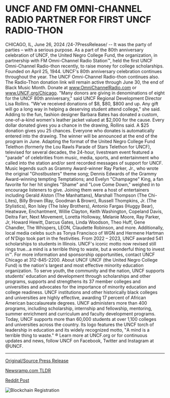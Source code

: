 # UNCF AND FM OMNI-CHANNEL RADIO PARTNER FOR FIRST UNCF RADIO-THON

CHICAGO, IL, June 26, 2024 /24-7PressRelease/ -- It was the party of parties – with a serious purpose. As a part of the 80th anniversary celebration of UNCF, the United Negro College Fund, the organization, in partnership with FM Omni-Channel Radio Station™, held the first UNCF Omni-Channel Radio-thon recently, to raise money for college scholarships. Founded on April 25, 1944. UNCF's 80th anniversary celebration continues throughout the year.  The UNCF Omni-Channel Radio-thon continues also. The Radio-Thon donation link will remain active through June 30, the end of Black Music Month. Donate at www.OmniChannelRadio.com or www.UNCF.org/Chicago.  "Many donors are giving in denominations of eight for the UNCF 80th anniversary," said UNCF Regional Development Director Lisa Rollins. "We've received donations of $8, $80, $800 and up. Any gift will go a long way in helping a deserving student attend college," she said.  Adding to the fun, fashion designer Barbara Bates has donated a custom, one-of-a-kind women's leather jacket valued at $2,000 for the cause. Every dollar donated gives you a chance in the drawing, Rollins said. A $25 donation gives you 25 chances. Everyone who donates is automatically entered into the drawing. The winner will be announced at the end of the program in June.  Adapting the format of the United Negro College Fund Telethon (formerly the Lou Rawls Parade of Stars Telethon for UNCF), televised for several decades, the 24-hour, livestream event featured a "parade" of celebrities from music, media, sports, and entertainment who called into the station and/or sent recorded messages of support for UNCF.  Music legends such as Grammy Award-winner Ray Parker, Jr., who wrote the original "Ghostbusters" theme song; Dennis Edwards of the Grammy Award-winning tempting Temptations; and Evelyn "Champagne" King, a fan favorite for her hit singles "Shame" and "Love Come Down," weighed in to encourage listeners to give.   Joining them were a host of entertainers including Gerald Alston (The Manhattans), Marshall Thompson (The Chi-Lites), Billy Brown (Ray, Goodman & Brown), Russell Thompkins, Jr. (The Stylistics), Ron Isley (The Isley Brothers), Antonio Fargas (Huggy Bear), Heatwave, Enchantment, Willie Clayton, Keith Washington, Copeland Davis, Deitra Farr, Next Movement, Loretta Holloway, Melanie Moore, Ray Parker, Jr, Howard Hewitt, Darcus Gates, Linda Woodson, Theo Huff, Gene Chandler, The Whispers, LEON, Claudette Robinson, and more.  Additionally, local media celebs such as Tonya Francisco of WGN and Hermene Hartman of N'Digo took part in the festivities.   From 2022 – 2023, UNCF awarded 541 scholarships to students in Illinois. UNCF's iconic motto now revised still rings true…a mind is a terrible thing to waste, but a wonderful thing to invest in™. For more information and sponsorship opportunities, contact UNCF Chicago at 312-845-2200.  About UNCF  UNCF (the United Negro College Fund) is the nation's largest and most effective minority education organization. To serve youth, the community and the nation, UNCF supports students' education and development through scholarships and other programs, supports and strengthens its 37 member colleges and universities and advocates for the importance of minority education and college readiness.   UNCF institutions and other historically black colleges and universities are highly effective, awarding 17 percent of African American baccalaureate degrees. UNCF administers more than 400 programs, including scholarship, internship and fellowship, mentoring, summer enrichment and curriculum and faculty development programs.   Today, UNCF supports more than 60,000 students at over 1,100 colleges and universities across the country. Its logo features the UNCF torch of leadership in education and its widely recognized motto, ‟A mind is a terrible thing to waste." ® Learn more at UNCF.org or for continuous updates and news, follow UNCF on Facebook, Twitter and Instagram at @UNCF. 

---

[Original/Source Press Release](https://www.24-7pressrelease.com/press-release/512019/uncf-and-fm-omni-channel-radio-partner-for-first-uncf-radio-thon)
                    

[Newsramp.com TLDR](None) 



[Reddit Post](https://www.reddit.com/r/eventNews/comments/1doslxv/uncf_celebrates_80th_anniversary_with_omnichannel/) 



![Blockchain Registration](https://cdn.newsramp.app/24-7PressRelease/qrcode/246/26/knobz9Cv.webp)